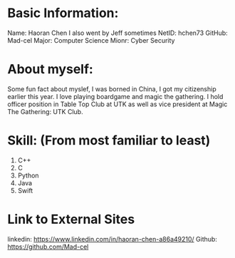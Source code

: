 # Basic Information:
Name:   Haoran Chen
I also went by Jeff sometimes
NetID:  hchen73
GitHub: Mad-cel 
Major:  Computer Science
Mionr:  Cyber Security

# About myself:
Some fun fact about myslef, I was borned in China, I got my citizenship earlier this year. I love playing boardgame and magic the gathering. I hold officer position in Table Top Club at UTK as well as vice president at Magic The Gathering: UTK Club. 

# Skill: (From most familiar to least)
1. C++
2. C
3. Python
4. Java
5. Swift


# Link to External Sites
linkedin:
https://www.linkedin.com/in/haoran-chen-a86a49210/
Github: 
https://github.com/Mad-cel


